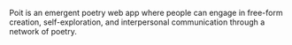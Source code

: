 Poit is an emergent poetry web app where people can engage in free-form creation, self-exploration, and interpersonal communication through a network of poetry.
